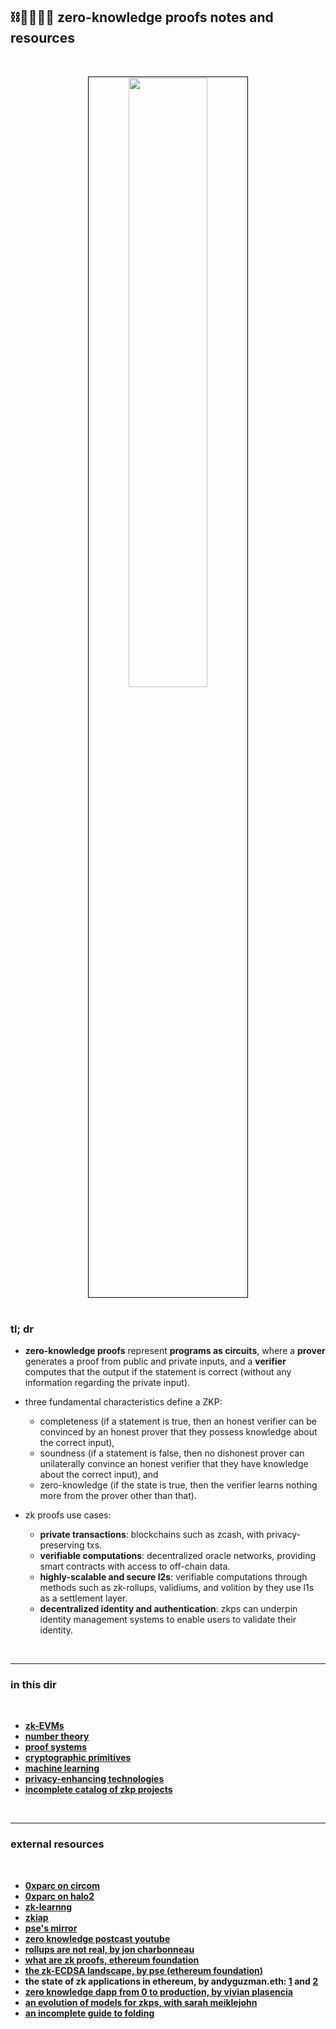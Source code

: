 ## ⛓🫱🏻‍🫲🏽 zero-knowledge proofs notes and resources

<br>

<p align="center">
<img src="https://user-images.githubusercontent.com/1130416/234397705-090a0c7b-5d96-49f8-8eaa-183297e3fe37.png" width="50%" align="center" style="padding:1px;border:1px solid black;"/>

<br>
<br>

### tl; dr



* **zero-knowledge proofs** represent **programs as circuits**, where a **prover** generates a proof from public and private inputs, and a **verifier** computes that the output if the statement is correct (without any information regarding the private input).


* three fundamental characteristics define a ZKP:
  * completeness (if a statement is true, then an honest verifier can be convinced by an honest prover that they possess knowledge about the correct input),
  * soundness (if a statement is false, then no dishonest prover can unilaterally convince an honest verifier that they have knowledge about the correct input), and
  * zero-knowledge (if the state is true, then the verifier learns nothing more from the prover other than that).

* zk proofs use cases:
  * **private transactions**: blockchains such as zcash, with privacy-preserving txs.
  * **verifiable computations**: decentralized oracle networks, providing smart contracts with access to off-chain data.
  * **highly-scalable and secure l2s**: verifiable computations through methods such as zk-rollups, validiums, and volition by they use l1s as a settlement layer.
  * **decentralized identity and authentication**: zkps can underpin identity management systems to enable users to validate their identity.



<br>

---

### in this dir

<br>

* **[zk-EVMs](zkEVM)**
* **[number theory](number_theory)**
* **[proof systems](proofs)**
* **[cryptographic primitives](primitives)**
* **[machine learning](applications/ml.md)**
* **[privacy-enhancing technologies](applications/privacy_enhancing_technologies.md)**
* **[incomplete catalog of zkp projects](applications/zkp_projects.md)**


<br>

----


### external resources

<br>

* **[0xparc on circom](https://learn.0xparc.org/circom/)**
* **[0xparc on halo2](https://learn.0xparc.org/halo2/)**
* **[zk-learnng](https://zk-learning.org/)**
* **[zkiap](https://zkiap.com/)**
* **[pse's mirror](https://mirror.xyz/privacy-scaling-explorations.eth)**
* **[zero knowledge postcast youtube](https://www.youtube.com/@zeroknowledgefm)**
* **[rollups are not real, by jon charbonneau](https://joncharbonneau.substack.com/p/rollups-arent-real)**
* **[what are zk proofs, ethereum foundation](https://ethereum.org/en/zero-knowledge-proofs/)**
* **[the zk-ECDSA landscape, by pse (ethereum foundation)](https://mirror.xyz/privacy-scaling-explorations.eth/djxf2g9VzUcss1e-gWIL2DSRD4stWggtTOcgsv1RlxY)**
* **the state of zk applications in ethereum, by andyguzman.eth: [1](https://mirror.xyz/andyguzman.eth/p4nNk7Rr-2i-uZDO_lTHJEWtNv3nYt2N2z3Cwly8RHc) and [2](https://mirror.xyz/andyguzman.eth/ZZRLBlx2KjlNnQ84v1doMKg_8QO-XRjYxFfT1Fm_ZDw)**
* **[zero knowledge dapp from 0 to production, by vivian plasencia](https://vivianblog.hashnode.dev/how-to-create-a-zero-knowledge-dapp-from-zero-to-production)**
* **[an evolution of models for zkps, with sarah meiklejohn](https://youtube.com/watch?v=HO97kVMI3SE&t=2s)**
* **[an incomplete guide to folding](https://taiko.mirror.xyz/tk8LoE-rC2w0MJ4wCWwaJwbq8-Ih8DXnLUf7aJX1FbU)**


